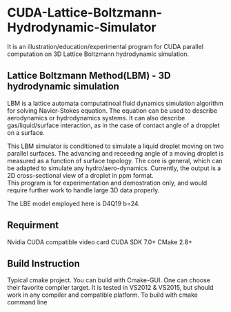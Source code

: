 # CUDA-Lattice-Boltzmann-Hydrodynamic-Simulator
It is an illustration/education/experimental program for CUDA parallel computation on 3D Lattice Boltzmann hydrodynamic simulation.


## Lattice Boltzmann Method(LBM) - 3D hydrodynamic simulation
LBM is a lattice automata computatinoal fluid dynamics simulation algorithm for solving Navier-Stokes equation.  The equation can be used to describe aerodynamics or hydrodynamics systems.  It can also describe gas/liquid/surface interaction, as in the case of contact angle of a dropplet on a surface.

This LBM simulator is conditioned to simulate a liquid droplet moving on two parallel surfaces.  The advancing and receeding angle of a moving droplet is measured as a function of surface topology.  The core is general, which can be adapted to simulate any hydro/aero-dynamics.  Currently, the output is a 2D cross-sectional view of a droplet in ppm format.  
This program is for experimentation and demostration only, and would require further work to handle large 3D data properly.

The LBE model employed here is D4Q19 b=24.


## Requirment
Nvidia CUDA compatible video card
CUDA SDK 7.0+
CMake 2.8+

## Build Instruction
Typical cmake project.  You can build with Cmake-GUI.  One can choose their favorite compiler target.  It is tested in VS2012 & VS2015, but should work in any compiler and compatible platform.
To build with cmake command line





